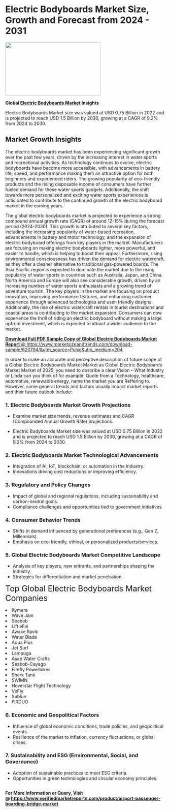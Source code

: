 <H1>Electric Bodyboards Market Size, Growth and Forecast from 2024 - 2031</H1><img class="aligncenter size-medium wp-image-584254" src="https://thirdeyenews.in/wp-content/uploads/2024/09/Global-Market-Research-300x168.jpeg" alt="" width="300" height="168" /><p><strong>Global&nbsp;<a href="https://www.marketsizeandtrends.com/download-sample/620794/&amp;utm_source=Pulse&amp;utm_medium=204">Electric Bodyboards Market</a> Insights</strong></p><p>Electric Bodyboards Market size was valued at USD 0.75 Billion in 2022 and is projected to reach USD 1.5 Billion by 2030, growing at a CAGR of 9.2% from 2024 to 2030.</p><p><h2>Market Growth Insights</h2> <p>The electric bodyboards market has been experiencing significant growth over the past few years, driven by the increasing interest in water sports and recreational activities. As technology continues to evolve, electric bodyboards have become more accessible, with advancements in battery life, speed, and performance making them an attractive option for both beginners and experienced riders. The growing popularity of eco-friendly products and the rising disposable income of consumers have further fueled demand for these water sports gadgets. Additionally, the shift towards more personalized and exciting water sports experiences is anticipated to contribute to the continued growth of the electric bodyboard market in the coming years.</p> <p><a href="sample-download-link"></a></p> <p>The global electric bodyboards market is projected to experience a strong compound annual growth rate (CAGR) of around 12-15% during the forecast period (2024-2030). This growth is attributed to several key factors, including the increasing popularity of water-based recreation, advancements in battery and motor technology, and the expansion of electric bodyboard offerings from key players in the market. Manufacturers are focusing on making electric bodyboards lighter, more powerful, and easier to handle, which is helping to boost their appeal. Furthermore, rising environmental consciousness has driven the demand for electric watercraft, as they offer a cleaner alternative to traditional gas-powered boards. The Asia Pacific region is expected to dominate the market due to the rising popularity of water sports in countries such as Australia, Japan, and China. North America and Europe will also see considerable growth, driven by an increasing number of water sports enthusiasts and a growing trend of adventure tourism. The key players in the market are focusing on product innovation, improving performance features, and enhancing customer experience through advanced technologies and user-friendly designs. Additionally, the rise of electric watercraft rentals in tourist destinations and coastal areas is contributing to the market expansion. Consumers can now experience the thrill of riding an electric bodyboard without making a large upfront investment, which is expected to attract a wider audience to the market. <p><a href="sample-download-link"></p><p><span class=""><strong>Download Full PDF Sample Copy of Global Electric Bodyboards Market Report</strong> @ <a href="https://www.marketsizeandtrends.com/download-sample/620794/&amp;utm_source=Pulse&amp;utm_medium=204" target="_blank">https://www.marketsizeandtrends.com/download-sample/620794/&amp;utm_source=Pulse&amp;utm_medium=204</a></span></p><p>In order to make an accurate and perceptive description of future scope of a Global&nbsp;Electric Bodyboards Market Market as Global&nbsp;Electric Bodyboards Market Market of 2025, you need to describe a clear Vision &ndash; What Industry or Linda can you think of for example: Quote from a Technology, healthcare, automotive, renewable energy, name the market you are Reffering to. However, some general trends and factors usually impact market reports and their future outlook include:</p><h3>1.&nbsp;<strong>Electric Bodyboards Market Growth Projections</strong></h3><ul><li>Examine market size trends, revenue estimates and CAGR (Compounded Annual Growth Rate) projections.</li><li><p>Electric Bodyboards Market size was valued at USD 0.75 Billion in 2022 and is projected to reach USD 1.5 Billion by 2030, growing at a CAGR of 9.2% from 2024 to 2030.</p></li></ul><h3>2.&nbsp;<strong>Electric Bodyboards Market Technological Advancements</strong></h3><ul><li>Integration of AI, IoT, blockchain, or automation in the industry.</li><li>Innovations driving cost reductions or improving efficiency.</li></ul><h3>3.&nbsp;<strong>Regulatory and Policy Changes</strong></h3><ul><li>Impact of global and regional regulations, including sustainability and carbon-neutral goals.</li><li>Compliance challenges and opportunities tied to government initiatives.</li></ul><h3>4.&nbsp;<strong>Consumer Behavior Trends</strong></h3><ul><li>Shifts in demand influenced by generational preferences (e.g., Gen Z, Millennials).</li><li>Emphasis on eco-friendly, ethical, or personalized products/services.</li></ul><h3>5.&nbsp;<strong>Global Electric Bodyboards Market Competitive Landscape</strong></h3><ul><li>Analysis of key players, new entrants, and partnerships shaping the industry.</li><li>Strategies for differentiation and market penetration.</li></ul><p data-pm-slice="1 1 []"><span style="color: inherit; font-family: inherit; font-size: 25px;">Top Global Electric Bodyboards Market Companies</span></p><div class="" data-test-id=""><p><li>Kymera</li><li> Wave Jam</li><li> Seabob</li><li> Lift eFoi</li><li> Awake Ravik</li><li> Water Blade</li><li> Aqua Plus</li><li> Jet Surf</li><li> Lampuga</li><li> Asap Water Crafts</li><li> Seabob-Cayago</li><li> Firefly Powerbikes</li><li> Shark Tank</li><li> SWIMN</li><li> Hoverstar Flight Technology</li><li> VxFly</li><li> Sublue</li><li> FIRDUO</li></p></div><h3>6.&nbsp;<strong>Economic and Geopolitical Factors</strong></h3><ul><li>Influence of global economic conditions, trade policies, and geopolitical events.</li><li>Resilience of the market to inflation, currency fluctuations, or global crises.</li></ul><h3>7.&nbsp;<strong>Sustainability and ESG (Environmental, Social, and Governance)</strong></h3><ul><li>Adoption of sustainable practices to meet ESG criteria.</li><li>Opportunities in green technologies and circular economy principles.</li></ul><h2><strong style="font-size: 14px;">For More Information or Query, Visit @&nbsp;</strong><a style="background-color: #ffffff; font-size: 14px;" href="https://www.marketsizeandtrends.com/report/electric-bodyboards-market/" target="_blank">https://www.verifiedmarketreports.com/product/airport-passenger-boarding-bridge-market</a></h2>
